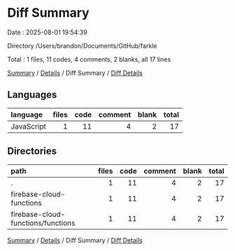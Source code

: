 # Diff Summary

Date : 2025-08-01 19:54:39

Directory /Users/brandon/Documents/GitHub/farkle

Total : 1 files,  11 codes, 4 comments, 2 blanks, all 17 lines

[Summary](results.md) / [Details](details.md) / Diff Summary / [Diff Details](diff-details.md)

## Languages
| language | files | code | comment | blank | total |
| :--- | ---: | ---: | ---: | ---: | ---: |
| JavaScript | 1 | 11 | 4 | 2 | 17 |

## Directories
| path | files | code | comment | blank | total |
| :--- | ---: | ---: | ---: | ---: | ---: |
| . | 1 | 11 | 4 | 2 | 17 |
| firebase-cloud-functions | 1 | 11 | 4 | 2 | 17 |
| firebase-cloud-functions/functions | 1 | 11 | 4 | 2 | 17 |

[Summary](results.md) / [Details](details.md) / Diff Summary / [Diff Details](diff-details.md)